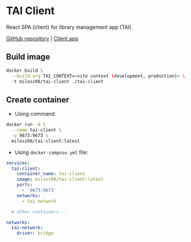 # TAI Client

React SPA (client) for library management app (TAI).

[GitHub repository](https://github.com/milosz08/library-app-tai)
| [Client app](https://github.com/milosz08/library-app-tai/tree/master/tai-client)

## Build image

```bash
docker build \
  --build-arg TAI_CONTEXT=<vite context (development, production)> \
  -t milosz08/tai-client ./tai-client
```

## Create container

* Using command:

```bash
docker run -d \
  --name tai-client \
  -p 9673:9673 \
  milosz08/tai-client:latest
```

* Using `docker-compose.yml` file:

```yaml
services:
  tai-client:
    container_name: tai-client
    image: milosz08/tai-client:latest
    ports:
      - '9673:9673'
    networks:
      - tai-network

  # other containers...

networks:
  tai-network:
    driver: bridge
```